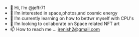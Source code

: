 - 👋 Hi, I’m @jeffr71
- 👀 I’m interested in space,photos,and cosmic energy
- 🌱 I’m currently learning on how to bettwr myself with CPU's
- 💞️ I’m looking to collaborate on Space related NFT art
- 📫 How to reach me ...
jrenish2@gmail.com
<!---
jeffr71/jeffr71 is a ✨ special ✨ repository because its `README.md` (this file) appears on your GitHub profile.
You can click the Preview link to take a look at your changes.
--->
